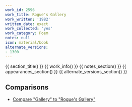 ```yaml
---
work_id: 2596
work_title: Rogue's Gallery
work_written: '1982'
written_date: exact
work_collected: 'yes'
work_category: Poem
notes: null
icon: material/book
alternate_versions:
- 1300
---
```


{{ section_title() }}
{{ work_info() }}
{{ notes_section() }}
{{ appearances_section() }}
{{ alternate_versions_section() }}
## Comparisons
- [Compare "Gallery" to "Rogue's Gallery"](https://bukowski.net/comparisons/gallery.php)